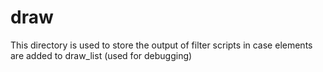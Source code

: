 # draw

This directory is used to store the output of filter scripts in case elements are added to draw_list (used for debugging)
